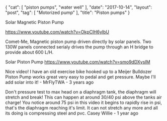 {
   "cat": [
      "piston pumps",
      "water well"
   ],
   "date": "2017-10-14",
   "layout": "post",
   "tag": [
      "Motorized pump"
   ],
   "title": "Piston pumps"
}

Solar Magnetic Piston Pump

https://www.youtube.com/watch?v=OkpClH6ylbU

Comet-Me, Magnetic piston pump driven directly by solar panels.
Two 130W panels connected serialy drives the pump through an H bridge to provide about 600 L/H.

Solar Piston Pump
https://www.youtube.com/watch?v=smo9dDXysIM

Nice video! I have an old exercise bike hooked up to a Meijer Bulldozer Piston Pump works great very easy to pedal and get pressure. Maybe I'll add solar into it!﻿ - MrFlyTWA - 3 years ago

Don't pressure test to max head on a diaphragm tank, the diaphragm will stretch and break!     This can happen at around 30/40 psi above the tanks air charge!    You notice around 75 psi in this video it begins to rapidly rise in psi, that's the diaphragm reaching it's limit.    It can not stretch any more and all its doing is compressing steel and pvc. Casey Willie - 1 year ago﻿